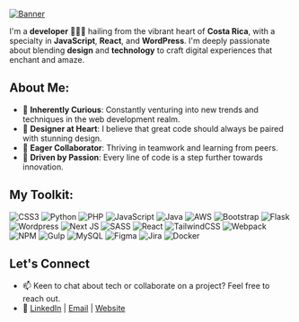 <!-- Banner Image -->
[![Banner](https://github.com/jorgearaya474/jorgearaya474/blob/main/assets/jorge-araya-banner.jpg)](https://github.com/jorgearaya474)

I'm a **developer** 🧑🏽‍💻 hailing from the vibrant heart of **Costa Rica**, with a specialty in **JavaScript**, **React**, and **WordPress**. I'm deeply passionate about blending **design** and **technology** to craft digital experiences that enchant and amaze.


## About Me:
- 🌱 **Inherently Curious**: Constantly venturing into new trends and techniques in the web development realm.
- 🎨 **Designer at Heart**: I believe that great code should always be paired with stunning design.
- 🤝 **Eager Collaborator**: Thriving in teamwork and learning from peers.
- 🚀 **Driven by Passion**: Every line of code is a step further towards innovation.

## My Toolkit:
![CSS3](https://img.shields.io/badge/css3-%231572B6.svg?style=for-the-badge&logo=css3&logoColor=white) ![Python](https://img.shields.io/badge/python-3670A0?style=for-the-badge&logo=python&logoColor=ffdd54) ![PHP](https://img.shields.io/badge/php-%23777BB4.svg?style=for-the-badge&logo=php&logoColor=white) ![JavaScript](https://img.shields.io/badge/javascript-%23323330.svg?style=for-the-badge&logo=javascript&logoColor=%23F7DF1E) ![Java](https://img.shields.io/badge/java-%23ED8B00.svg?style=for-the-badge&logo=java&logoColor=white) ![AWS](https://img.shields.io/badge/AWS-%23FF9900.svg?style=for-the-badge&logo=amazon-aws&logoColor=white) ![Bootstrap](https://img.shields.io/badge/bootstrap-%23563D7C.svg?style=for-the-badge&logo=bootstrap&logoColor=white) ![Flask](https://img.shields.io/badge/flask-%23000.svg?style=for-the-badge&logo=flask&logoColor=white) ![Wordpress](https://img.shields.io/badge/wordpress-%231572B6.svg?style=for-the-badge&logo=wordpress&logoColor=white) ![Next JS](https://img.shields.io/badge/Next-black?style=for-the-badge&logo=next.js&logoColor=white) ![SASS](https://img.shields.io/badge/SASS-hotpink.svg?style=for-the-badge&logo=SASS&logoColor=white) ![React](https://img.shields.io/badge/react-%2320232a.svg?style=for-the-badge&logo=react&logoColor=%2361DAFB) ![TailwindCSS](https://img.shields.io/badge/tailwindcss-%2338B2AC.svg?style=for-the-badge&logo=tailwind-css&logoColor=white) ![Webpack](https://img.shields.io/badge/webpack-%238DD6F9.svg?style=for-the-badge&logo=webpack&logoColor=black) ![NPM](https://img.shields.io/badge/NPM-%23000000.svg?style=for-the-badge&logo=npm&logoColor=white) ![Gulp](https://img.shields.io/badge/GULP-%23CF4647.svg?style=for-the-badge&logo=gulp&logoColor=white) ![MySQL](https://img.shields.io/badge/mysql-%2300f.svg?style=for-the-badge&logo=mysql&logoColor=white) 	![Figma](https://img.shields.io/badge/figma-%23F24E1E.svg?style=for-the-badge&logo=figma&logoColor=white) ![Jira](https://img.shields.io/badge/jira-%230A0FFF.svg?style=for-the-badge&logo=jira&logoColor=white) ![Docker](https://img.shields.io/badge/docker-%230db7ed.svg?style=for-the-badge&logo=docker&logoColor=white)

## Let's Connect
- 📫 Keen to chat about tech or collaborate on a project? Feel free to reach out.
- 🔗 [LinkedIn](https://linkedin.com/in/jorgearayadev) | [Email](mailto:jorgearaya474@gmail.com) | [Website](https://jorgearaya.dev)
